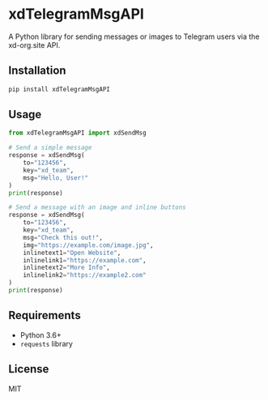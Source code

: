 # xdTelegramMsgAPI
A Python library for sending messages or images to Telegram users via the xd-org.site API.

## Installation
```bash
pip install xdTelegramMsgAPI
```

## Usage
```python
from xdTelegramMsgAPI import xdSendMsg

# Send a simple message
response = xdSendMsg(
    to="123456",
    key="xd_team",
    msg="Hello, User!"
)
print(response)

# Send a message with an image and inline buttons
response = xdSendMsg(
    to="123456",
    key="xd_team",
    msg="Check this out!",
    img="https://example.com/image.jpg",
    inlinetext1="Open Website",
    inlinelink1="https://example.com",
    inlinetext2="More Info",
    inlinelink2="https://example2.com"
)
print(response)
```

## Requirements
- Python 3.6+
- `requests` library

## License
MIT
